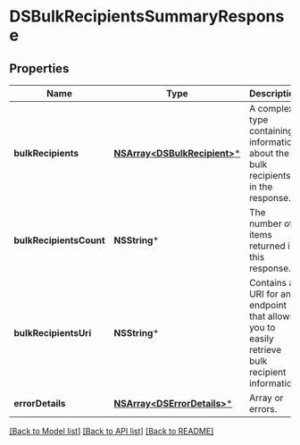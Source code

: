 # DSBulkRecipientsSummaryResponse

## Properties
Name | Type | Description | Notes
------------ | ------------- | ------------- | -------------
**bulkRecipients** | [**NSArray&lt;DSBulkRecipient&gt;***](DSBulkRecipient.md) | A complex type containing information about the bulk recipients in the response. | [optional] 
**bulkRecipientsCount** | **NSString*** | The number of items returned in this response. | [optional] 
**bulkRecipientsUri** | **NSString*** | Contains a URI for an endpoint that allows you to easily retrieve bulk recipient information. | [optional] 
**errorDetails** | [**NSArray&lt;DSErrorDetails&gt;***](DSErrorDetails.md) | Array or errors. | [optional] 

[[Back to Model list]](../README.md#documentation-for-models) [[Back to API list]](../README.md#documentation-for-api-endpoints) [[Back to README]](../README.md)


